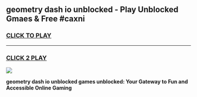 
## geometry dash io unblocked - Play Unblocked Gmaes & Free #caxni
<h3>
<a href="https://news.freeplayer.one?title=geometry_dash_io_unblocked&ref=24F">CLICK TO PLAY</a></h3>
<hr>

<h3>
<a href="https://news.freeplayer.one?title=geometry_dash_io_unblocked&ref=24F">CLICK 2 PLAY</a>
  
</h3>

<a href="https://news.freeplayer.one?title=geometry_dash_io_unblocked&ref=24F/"><img src="https://clearcache.store/games.png"></a>


**geometry dash io unblocked games unblocked: Your Gateway to Fun and Accessible Online Gaming**
